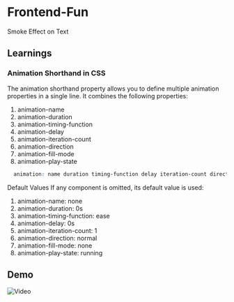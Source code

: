 # Frontend-Fun
Smoke Effect on Text

## Learnings
### Animation Shorthand in CSS
The animation shorthand property allows you to define multiple animation properties in a single line. It combines the following properties:

1. animation-name
2. animation-duration
3. animation-timing-function
4. animation-delay
5. animation-iteration-count
6. animation-direction
7. animation-fill-mode
8. animation-play-state


```css
  animation: name duration timing-function delay iteration-count direction fill-mode play-state;
```

Default Values
If any component is omitted, its default value is used:

1. animation-name: none
2. animation-duration: 0s
3. animation-timing-function: ease
4. animation-delay: 0s
5. animation-iteration-count: 1
6. animation-direction: normal
7. animation-fill-mode: none
8. animation-play-state: running

## Demo
![Video](https://github.com/PALASH-BAJPAI/Frontend-Fun/blob/main/button/2.Neon%20Button/smoke_effect.gif)
